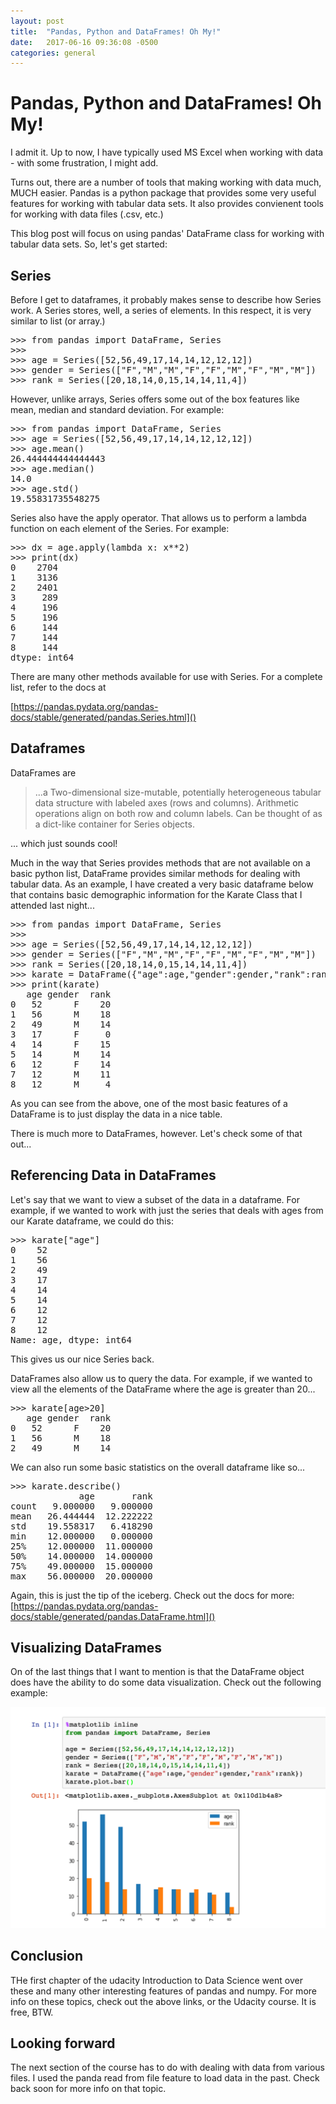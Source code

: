 ```yaml
---
layout: post
title:  "Pandas, Python and DataFrames! Oh My!"
date:   2017-06-16 09:36:08 -0500
categories: general
---
```


# Pandas, Python and DataFrames! Oh My!

I admit it.  Up to now, I have typically used MS Excel when working with data - with some frustration, I might add.  

Turns out, there are a number of tools that making working with data much, MUCH easier.  Pandas is a python package that provides some very useful features for working with tabular data sets.  It also provides convienent tools for working with data files (.csv, etc.)

This blog post will focus on using pandas' DataFrame class for working with tabular data sets.  So, let's get started:

## Series

Before I get to dataframes, it probably makes sense to describe how Series work.  A Series stores, well, a series of elements.  In this respect, it is very similar to list (or array.)


<pre>>>> from pandas import DataFrame, Series
>>>
>>> age = Series([52,56,49,17,14,14,12,12,12])
>>> gender = Series(["F","M","M","F","F","M","F","M","M"])
>>> rank = Series([20,18,14,0,15,14,14,11,4])
</pre>

However, unlike arrays, Series offers some out of the box features like mean, median and standard deviation.  For example:

<pre>
>>> from pandas import DataFrame, Series
>>> age = Series([52,56,49,17,14,14,12,12,12])
>>> age.mean()
26.444444444444443
>>> age.median()
14.0
>>> age.std()
19.55831735548275
</pre>

Series also have the apply operator.  That allows us to perform a lambda function on each element of the Series.  For example:

<pre>
>>> dx = age.apply(lambda x: x**2)
>>> print(dx)
0    2704
1    3136
2    2401
3     289
4     196
5     196
6     144
7     144
8     144
dtype: int64
</pre>

There are many other methods available for use with Series.  For a complete list, refer to the docs at

[https://pandas.pydata.org/pandas-docs/stable/generated/pandas.Series.html]()

## Dataframes
DataFrames are
> ...a Two-dimensional size-mutable, potentially heterogeneous tabular data structure with labeled axes (rows and columns). Arithmetic operations align on both row and column labels. Can be thought of as a dict-like container for Series objects.

...  which just sounds cool!

Much in the way that Series provides methods that are not available on a basic python list, DataFrame provides similar methods for dealing with tabular data.  As an example, I have created a very basic dataframe below that contains basic demographic information for the Karate Class that I attended last night...


<pre>
>>> from pandas import DataFrame, Series
>>>
>>> age = Series([52,56,49,17,14,14,12,12,12])
>>> gender = Series(["F","M","M","F","F","M","F","M","M"])
>>> rank = Series([20,18,14,0,15,14,14,11,4])
>>> karate = DataFrame({"age":age,"gender":gender,"rank":rank})
>>> print(karate)
   age gender  rank
0   52      F    20
1   56      M    18
2   49      M    14
3   17      F     0
4   14      F    15
5   14      M    14
6   12      F    14
7   12      M    11
8   12      M     4
</pre>

As you can see from the above, one of the most basic features of a DataFrame is to just display the data in a nice table.

There is much more to DataFrames, however.  Let's check some of that out...
## Referencing Data in DataFrames

Let's say that we want to view a subset of the data in a dataframe.  For example, if we wanted to work with just the series that deals with ages from our Karate dataframe, we could do this:

<pre>
>>> karate["age"]
0    52
1    56
2    49
3    17
4    14
5    14
6    12
7    12
8    12
Name: age, dtype: int64
</pre>

This gives us our nice Series back.  

DataFrames also allow us to query the data.  For example, if we wanted to view all the elements of the DataFrame where the age is greater than 20...

<pre>
>>> karate[age>20]
   age gender  rank
0   52      F    20
1   56      M    18
2   49      M    14
</pre>

We can also run some basic statistics on the overall dataframe like so...

<pre>
>>> karate.describe()
             age       rank
count   9.000000   9.000000
mean   26.444444  12.222222
std    19.558317   6.418290
min    12.000000   0.000000
25%    12.000000  11.000000
50%    14.000000  14.000000
75%    49.000000  15.000000
max    56.000000  20.000000
</pre>

Again, this is just the tip of the iceberg.  Check out the docs for more:  [https://pandas.pydata.org/pandas-docs/stable/generated/pandas.DataFrame.html]()

## Visualizing DataFrames

On of the last things that I want to mention is that the DataFrame object does have the ability to do some data visualization.  Check out the following example:

<img src="dataframe_image.png">

## Conclusion

THe first chapter of the udacity Introduction to Data Science went over these and many other interesting features of pandas and numpy.  For more info on these topics, check out the above links, or the Udacity course.  It is free, BTW.

## Looking forward
The next section of the course has to do with dealing with data from various files.  I used the panda read from file feature to load data in the past.  Check back soon for more info on that topic.

